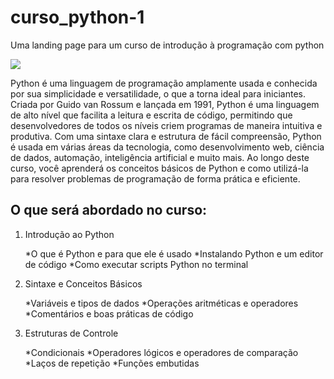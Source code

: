 # curso_python-1
Uma landing page para um curso de introdução à programação com python

<img src="https://w7.pngwing.com/pngs/234/329/png-transparent-python-logo-thumbnail.png">

Python é uma linguagem de programação amplamente usada e conhecida por sua simplicidade e versatilidade, o que a torna ideal para iniciantes. Criada por Guido van Rossum e lançada em 1991, Python é uma linguagem de alto nível que facilita a leitura e escrita de código, permitindo que desenvolvedores de todos os níveis criem programas de maneira intuitiva e produtiva. Com uma sintaxe clara e estrutura de fácil compreensão, Python é usada em várias áreas da tecnologia, como desenvolvimento web, ciência de dados, automação, inteligência artificial e muito mais. Ao longo deste curso, você aprenderá os conceitos básicos de Python e como utilizá-la para resolver problemas de programação de forma prática e eficiente.

<h2>O que será abordado no curso:</h2>


1. Introdução ao Python


    *O que é Python e para que ele é usado
    *Instalando Python e um editor de código
    *Como executar scripts Python no terminal


2. Sintaxe e Conceitos Básicos

   
    *Variáveis e tipos de dados
    *Operações aritméticas e operadores
    *Comentários e boas práticas de código


3. Estruturas de Controle

    
    *Condicionais
    *Operadores lógicos e operadores de comparação
    *Laços de repetição
    *Funções embutidas


